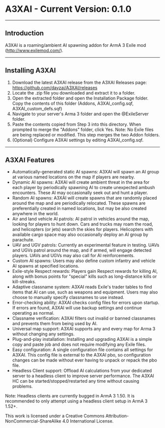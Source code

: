 A3XAI - Current Version: 0.1.0
=====

---
Introduction
---
A3XAI is a roaming/ambient AI spawning addon for ArmA 3 Exile mod (http://www.exilemod.com/).

---
Installing A3XAI
---
1. Download the latest A3XAI release from the A3XAI Releases page: https://github.com/dayzai/A3XAI/releases
2. Locate the .zip file you downloaded and extract it to a folder.
3. Open the extracted folder and open the Installation Package folder. Copy the contents of this folder (Addons, A3XAI_config.sqf, A3XAI_custom_defs.sqf)
4. Navigate to your server's Arma 3 folder and open the @ExileServer folder.
5. Paste the contents copied from Step 3 into this directory. When prompted to merge the "Addons" folder, click Yes. Note: No Exile files are being replaced or modified. This step merges the two Addon folders.
6. (Optional) Configure A3XAI settings by editing A3XAI_config.sqf.

---
A3XAI Features
---

* Automatically-generated static AI spawns: A3XAI will spawn an AI group at various named locations on the map if players are nearby.
* Dynamic AI spawns: A3XAI will create ambient threat in the area for each player by periodically spawning AI to create unexpected ambush encounters. These AI may occasionally seek out and hunt a player.
* Random AI spawns: A3XAI will create spawns that are randomly placed around the map and are periodically relocated. These spawns are preferentially created in named locations, but may be also created anywhere in the world.
* Air and land vehicle AI patrols: AI patrol in vehicles around the map, looking for players to hunt down. Cars and trucks may roam the road, and helicopters (or jets) search the skies for players. Helicopters with available cargo space may also occasionally deploy an AI group by parachute.
* UAV and UGV patrols: Currently an experimental feature in testing. UAVs and UGVs patrol around the map, and if armed, will engage detected players. UAVs and UGVs may also call for AI reinforcements.
* Custom AI spawns: Users may also define custom infantry and vehicle AI spawns at specified locations.
* Exile-style Respect rewards: Players gain Respect rewards for killing AI, along with bonus points for "special" kills such as long-distance kills or kill-streaks.
* Adaptive classname system: A3XAI reads Exile's trader tables to find items that AI can use, such as weapons and equipment. Users may also choose to manually specify classnames to use instead.
* Error-checking ability: A3XAI checks config files for errors upon startup. If errors are found, A3XAI will use backup settings and continue operating as normal.
* Classname verification: A3XAI filters out invalid or banned classnames and prevents them from being used by AI.
* Universal map support: A3XAI supports any and every map for Arma 3 without changing any settings.
* Plug-and-play installation: Installing and upgrading A3XAI is a simple copy and paste job and does not require modifying any Exile files.
* Easy configuration: A single configuration file contains all settings for A3XAI. This config file is external to the A3XAI pbo, so configuration changes can be made without ever having to unpack or repack the pbo file.
* Headless Client support: Offload AI calculations from your dedicated server to a headless client to improve server performance. The A3XAI HC can be started/stopped/restarted any time without causing problems.

Note: Headless clients are currently bugged in ArmA 3 1.50. It is recommended to only attempt using a headless client setup in ArmA 3 1.52+.

This work is licensed under a Creative Commons Attribution-NonCommercial-ShareAlike 4.0 International License.